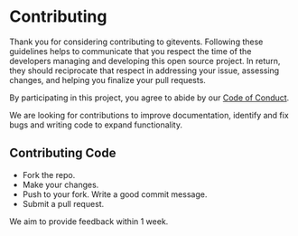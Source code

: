 # Contributing

Thank you for considering contributing to gitevents. Following these guidelines helps to communicate that you respect the time of the developers managing and developing this open source project. In return, they should reciprocate that respect in addressing your issue, assessing changes, and helping you finalize your pull requests.

By participating in this project, you agree to abide by our [Code of Conduct][coc].

[coc]: https://github.com/nganlyle/534_project/blob/master/CODE_OF_CONDUCT.md

We are looking for contributions to improve documentation, identify and fix bugs and writing code to expand functionality. 

## Contributing Code
- Fork the repo.
- Make your changes.
- Push to your fork. Write a good commit message. 
- Submit a pull request.

We aim to provide feedback within 1 week.
